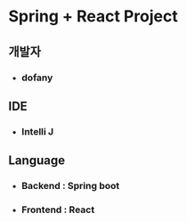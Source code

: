 # Spring + React Project
## 개발자
  * ### dofany

## IDE 
  * ### Intelli J
   
## Language 
  * ### Backend : Spring boot
  * ### Frontend : React 

